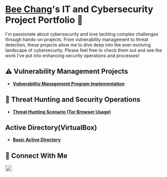 # <a href="https://www.linkedin.com/in/bee-chang/">Bee Chang</a>'s IT and Cybersecurity Project Portfolio 🔐

I'm passionate about cybersecurity and love tackling complex challenges through hands-on projects. From vulnerability management to threat detection, these projects allow me to dive deep into the ever-evolving landscape of cybersecurity. Please feel free to check them out and see the work I’ve put into enhancing security operations and processes!


## ⚠️ Vulnerability Management Projects

- **[Vulnerability Management Program Implementation](https://github.com/BeeChang12/Vulnerability-Management-Program)**

## 🚨 Threat Hunting and Security Operations

- **[Threat Hunting Scenario (Tor Browser Usage)](https://github.com/BeeChang12/threat-hunting-scenario-tor)**

## Active Directory(VirtualBox)
- **[Basic Active Directory](https://github.com/BeeChang12/Active-Directory-VirtualBox-)**


## 🤳 Connect With Me

[<img align="left" alt="___________ | LinkedIn" width="22px" src="https://cdn.jsdelivr.net/npm/simple-icons@v3/icons/linkedin.svg" />][linkedin]


[linkedin]: https://linkedin.com/in/bee-chang

<!--
<img width="35" alt="image" src="https://github.com/user-attachments/assets/2f41c7cd-5ea8-4475-b451-a37161b6c3fb"> 
<img width="35" alt="image" src="https://github.com/user-attachments/assets/77649969-9910-4994-8b96-74a116cfb2a8">
-->
